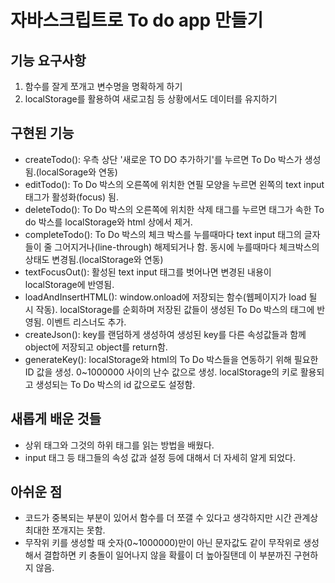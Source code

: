 # 자바스크립트로 To do app 만들기

## 기능 요구사항
1. 함수를 잘게 쪼개고 변수명을 명확하게 하기
2. localStorage를 활용하여 새로고침 등 상황에서도 데이터를 유지하기

## 구현된 기능
- createTodo(): 우측 상단 '새로운 TO DO 추가하기'를 누르면 To Do 박스가 생성됨.(localSorage와 연동)
- editTodo(): To Do 박스의 오른쪽에 위치한 연필 모양을 누르면 왼쪽의 text input 태그가 활성화(focus) 됨.
- deleteTodo(): To Do 박스의 오른쪽에 위치한 삭제 태그를 누르면 태그가 속한 To do 박스를 localStorage와 html 상에서 제거.
- completeTodo(): To Do 박스의 체크 박스를 누를때마다 text input 태그의 글자들이 줄 그어지거나(line-through) 해제되거나 함. 동시에 누를때마다 체크박스의 상태도 변경됨.(localStorage와 연동)
- textFocusOut(): 활성된 text input 태그를 벗어나면 변경된 내용이 localStorage에 반영됨.
- loadAndInsertHTML(): window.onload에 저장되는 함수(웹페이지가 load 될 시 작동). localStorage를 순회하며 저장된 값들이 생성된 To Do 박스의 태그에 반영됨. 이벤트 리스너도 추가.
- createJson(): key를 랜덤하게 생성하여 생성된 key를 다른 속성값들과 함께 object에 저장되고 object를 return함.
- generateKey(): localStorage와 html의 To Do 박스들을 연동하기 위해 필요한 ID 값을 생성. 0~1000000 사이의 난수 값으로 생성. localStorage의 키로 활용되고 생성되는 To Do 박스의 id 값으로도 설정함.

## 새롭게 배운 것들
- 상위 태그와 그것의 하위 태그를 읽는 방법을 배웠다.
- input 태그 등 태그들의 속성 값과 설정 등에 대해서 더 자세히 알게 되었다.

## 아쉬운 점
- 코드가 중복되는 부분이 있어서 함수를 더 쪼갤 수 있다고 생각하지만 시간 관계상 최대한 쪼개지는 못함.
- 무작위 키를 생성할 때 숫자(0~1000000)만이 아닌 문자값도 같이 무작위로 생성해서 결합하면 키 충돌이 일어나지 않을 확률이 더 높아질탠데 이 부분까진 구현하지 않음.
